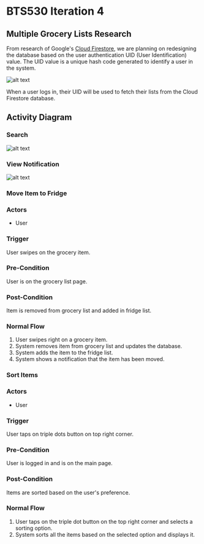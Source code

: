 # BTS530 Iteration 4

## Multiple Grocery Lists Research

From research of Google's [Cloud Firestore](https://cloud.google.com/firestore/ "Firestore Homepage"), we are planning on redesigning the database based on the user authentication UID (User Identification) value. The UID value is a unique hash code generated to identify a user in the system.

![alt text](./Images/BTS530_Iter4_MultipleListDesign.png)

When a user logs in, their UID will be used to fetch their lists from the Cloud Firestore database.

## Activity Diagram

### Search
![alt text](./Images/BTS530_Search.png)

### View Notification
![alt text](./Images/show_notification.png)

### Move Item to Fridge
### Actors
* User

### Trigger
User swipes on the grocery item.
### Pre-Condition
User is on the grocery list page.
### Post-Condition
Item is removed from grocery list and added in fridge list.
### Normal Flow
1. User swipes right on a grocery item.
2. System removes item from grocery list and updates the database.
3. System adds the item to the fridge list.
4. System shows a notification that the item has been moved.


### Sort Items
### Actors
* User

### Trigger
User taps on triple dots button on top right corner.

### Pre-Condition
User is logged in and is on the main page.

### Post-Condition
Items are sorted based on the user's preference.

### Normal Flow
1. User taps on the triple dot button on the top right corner and selects a sorting option.
2. System sorts all the items based on the selected option and displays it.